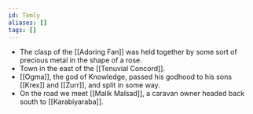 ```yaml
---
id: Temly
aliases: []
tags: []
---
```


- The clasp of the [[Adoring Fan]] was held together by some sort of precious metal in the shape of a rose.
- Town in the east of the [[Tenuvial Concord]].
- [[Ogma]], the god of Knowledge, passed his godhood to his sons [[Krex]] and [[Zurr]], and split in some way.
- On the road we meet [[Malik Malsad]], a caravan owner headed back south to [[Karabiyaraba]].
